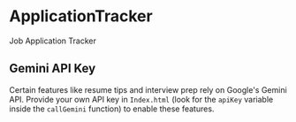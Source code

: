# ApplicationTracker
Job Application Tracker

## Gemini API Key

Certain features like resume tips and interview prep rely on Google's Gemini API.
Provide your own API key in `Index.html` (look for the `apiKey` variable inside the
`callGemini` function) to enable these features.

